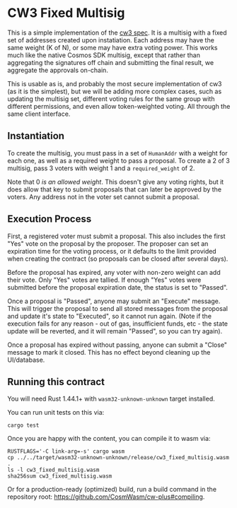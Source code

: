 # CW3 Fixed Multisig

This is a simple implementation of the [cw3 spec](../../packages/cw3/README.md).
It is a multisig with a fixed set of addresses created upon instatiation.
Each address may have the same weight (K of N), or some may have extra voting
power. This works much like the native Cosmos SDK multisig, except that rather
than aggregating the signatures off chain and submitting the final result,
we aggregate the approvals on-chain.

This is usable as is, and probably the most secure implementation of cw3
(as it is the simplest), but we will be adding more complex cases, such
as updating the multisig set, different voting rules for the same group
with different permissions, and even allow token-weighted voting. All through
the same client interface.

## Instantiation

To create the multisig, you must pass in a set of `HumanAddr` with a weight
for each one, as well as a required weight to pass a proposal. To create
a 2 of 3 multisig, pass 3 voters with weight 1 and a `required_weight` of 2.

Note that 0 *is an allowed weight*. This doesn't give any voting rights, but
it does allow that key to submit proposals that can later be approved by the
voters. Any address not in the voter set cannot submit a proposal.

## Execution Process

First, a registered voter must submit a proposal. This also includes the
first "Yes" vote on the proposal by the proposer. The proposer can set
an expiration time for the voting process, or it defaults to the limit
provided when creating the contract (so proposals can be closed after several
days).

Before the proposal has expired, any voter with non-zero weight can add their
vote. Only "Yes" votes are tallied. If enough "Yes" votes were submitted before
the proposal expiration date, the status is set to "Passed".

Once a proposal is "Passed", anyone may submit an "Execute" message. This will
trigger the proposal to send all stored messages from the proposal and update
it's state to "Executed", so it cannot run again. (Note if the execution fails
for any reason - out of gas, insufficient funds, etc - the state update will
be reverted, and it will remain "Passed", so you can try again).

Once a proposal has expired without passing, anyone can submit a "Close"
message to mark it closed. This has no effect beyond cleaning up the UI/database.

## Running this contract

You will need Rust 1.44.1+ with `wasm32-unknown-unknown` target installed.

You can run unit tests on this via: 

`cargo test`

Once you are happy with the content, you can compile it to wasm via:

```
RUSTFLAGS='-C link-arg=-s' cargo wasm
cp ../../target/wasm32-unknown-unknown/release/cw3_fixed_multisig.wasm .
ls -l cw3_fixed_multisig.wasm
sha256sum cw3_fixed_multisig.wasm
```

Or for a production-ready (optimized) build, run a build command in the
repository root: https://github.com/CosmWasm/cw-plus#compiling.

